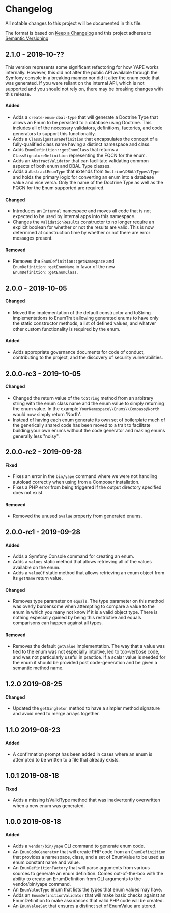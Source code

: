 # Changelog

All notable changes to this project will be documented in this file.

The format is based on [Keep a Changelog] and this project adheres to [Semantic Versioning]

## 2.1.0 - 2019-10-??

This version represents some significant refactoring for how YAPE works internally. However, this did not alter the 
public API available through the Symfony console in a breaking manner nor did it alter the enum code that was generated. 
If you were reliant on the internal API, which is not supported and you should not rely on, there may be breaking changes 
with this release.

#### Added

- Adds a `create-enum-dbal-type` that will generate a Doctrine Type that allows an Enum to be persisted to a database 
using Doctrine. This includes all of the necessary validators, definitions, factories, and code generators to support 
this functionality.
- Adds a `ClassSignatureDefinition` that encapsulates the concept of a fully-qualified class name having a distinct 
namespace and class.
- Adds `EnumDefinition::getEnumClass` that returns a `ClassSignatureDefinition` representing the FQCN for the enum.
- Adds an `AbstractValidator` that can facilitate validating common aspects of both enum and DBAL Type classes.
- Adds a `AbstractEnumType` that extends from `Doctrine\DBAL\Types\Type` and holds the primary logic for converting 
an enum into a database value and vice versa. Only the name of the Doctrine Type as well as the FQCN for the Enum 
supported are required.

#### Changed

- Introduces an `Internal` namespace and moves all code that is not expected to be used by internal apps into this namespace.
- Changes the `ValidationResults` constructor to no longer require an explicit boolean for whether or not the results are
valid. This is now determined at construction time by whether or not there are error messages present.

#### Removed

- Removes the `EnumDefinition::getNamespace` and `EnumDefinition::getEnumName` in favor of the new `EnumDefinition::getEnumClass`.

## 2.0.0 - 2019-10-05

#### Changed

- Moved the implementation of the default constructor and toString implementations to EnumTrait allowing generated 
enums to have only the static constructor methods, a list of defined values, and whatver other custom functionality is 
required by the enum.

#### Added

- Adds appropriate governance documents for code of conduct, contributing to the project, and the discovery of security vulnerabilities.

## 2.0.0-rc3 - 2019-10-05

#### Changed

- Changed the return value of the `toString` method from an arbitrary string with the enum class name and 
the enum value to simply returning the enum value. In the example `YourNamespace\\Enums\\Compass@North` would 
now simply return 'North'.
- Instead of having each enum generate its own set of boilerplate much of the generically shared code has 
been moved to a trait to facilitate building your own enums without the code generator and making enums 
generally less "noisy".

## 2.0.0-rc2 - 2019-09-28

#### Fixed

- Fixes an error in the `bin/yape` command where we were not handling autoload correctly when using from a 
Composer installation.
- Fixes a PHP error from being triggered if the output directory specified does not exist.

#### Removed

- Removed the unused `$value` property from generated enums.

## 2.0.0-rc1 - 2019-09-28

#### Added

- Adds a Symfony Console command for creating an enum.
- Adds a `values` static method that allows retrieving all of the values available on the enum.
- Adds a `valueOf` static method that allows retrieving an enum object from its `getName` return value.

#### Changed

- Removes type parameter on `equals`. The type parameter on this method was overly burdensome when attempting 
to compare a value to the enum in which you many not know if it is a valid object type. There is nothing 
especially gained by being this restrictive and equals comparisons can happen against all types.

#### Removed

- Removes the default `getValue` implementation. The way that a value was tied to the enum was not especially 
intuitive, led to too-verbose code, and was not particularly useful in practice. If a scalar value is needed 
for the enum it should be provided post code-generation and be given a semantic method name.

## 1.2.0 2019-08-25

#### Changed

- Updated the `getSingleton` method to have a simpler method signature and avoid need to 
merge arrays together.

## 1.1.0 2019-08-23

#### Added

- A confirmation prompt has been added in cases where an enum is attempted to be written to a file 
that already exists.

## 1.0.1 2019-08-18

#### Fixed

- Adds a missing isValidType method that was inadvertently overwritten when a new enum was generated.

## 1.0.0 2019-08-18

#### Added

- Adds a `vendor/bin/yape` CLI command to generate enum code.
- An `EnumCodeGenerator` that will create PHP code from an `EnumDefiniition` that provides a namespace, 
class, and a set of EnumValue to be used as enum constant name and value.
- An `EnumDefinitionFactory` that will parse arguments from various sources to generate an enum definition.
Comes out-of-the-box with the ability to create an EnumDefinition from CLI arguments to the vendor/bin/yape 
command.
- An `EnumValueType` enum that lists the types that enum values may have.
- Adds an `EnumDefinitionValidator` that will make basic checks against an EnumDefinition to make assurances
that valid PHP code will be created.
- An `EnumValueSet` that ensures a distinct set of EnumValue are stored.

[Keep a Changelog]: https://keepachangelog.com/en/1.0.0/
[Semantic Versioning]: https://semver.org/spec/v2.0.0.html
